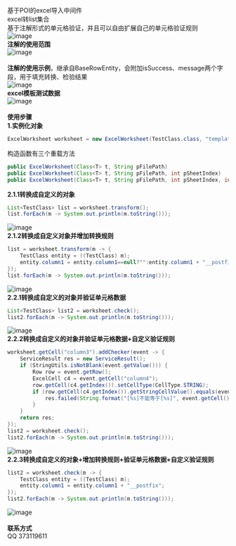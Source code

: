 基于POI的excel导入中间件<br>
excel转list集合<br>
基于注解形式的单元格验证，并且可以自由扩展自己的单元格验证规则<br>
![image](https://raw.githubusercontent.com/roytian1217/rt-excel/master/doc/p3.png)<br>
**注解的使用范围**<br>
![image](https://raw.githubusercontent.com/roytian1217/rt-excel/master/doc/p2.png)<br>
<br>
**注解的使用示例**，继承自BaseRowEntity，会附加isSuccess、message两个字段，用于填充转换、检验结果<br>
![image](https://raw.githubusercontent.com/roytian1217/rt-excel/master/doc/p4.png)<br>
**excel模板测试数据**<br>
![image](https://raw.githubusercontent.com/roytian1217/rt-excel/master/doc/p1.png)<br>
<br>
**使用步骤**<br>
**1.实例化对象**
```Java
ExcelWorksheet worksheet = new ExcelWorksheet(TestClass.class, "template.xls");
```
构造函数有三个重载方法
```Java
public ExcelWorksheet(Class<T> t, String pFilePath)
public ExcelWorksheet(Class<T> t, String pFilePath, int pSheetIndex)
public ExcelWorksheet(Class<T> t, String pFilePath, int pSheetIndex, int pTitleRowIndex)
```
**2.1.1转换成自定义的对象**
```Java
List<TestClass> list = worksheet.transform();
list.forEach(m -> System.out.println(m.toString()));
```
![image](https://raw.githubusercontent.com/roytian1217/rt-excel/master/doc/p5.png)<br>
**2.1.2转换成自定义对象并增加转换规则**
```Java
list = worksheet.transform(m -> {
	TestClass entity = ((TestClass) m);
	entity.column1 = entity.column1==null?"":entity.column1 + "__postfix";
});
list.forEach(m -> System.out.println(m.toString()));
```
![image](https://raw.githubusercontent.com/roytian1217/rt-excel/master/doc/p6.png)<br>
**2.2.1转换成自定义的对象并验证单元格数据**
```Java
List<TestClass> list2 = worksheet.check();
list2.forEach(m -> System.out.println(m.toString()));
```
![image](https://raw.githubusercontent.com/roytian1217/rt-excel/master/doc/p7.png)<br>
**2.2.2转换成自定义的对象并验证单元格数据+自定义验证规则**
```Java
worksheet.getCell("column3").addChecker(event -> {
	ServiceResult res = new ServiceResult();
	if (StringUtils.isNotBlank(event.getValue())) {
		Row row = event.getRow();
		ExcelCell c4 = event.getCell("column4");
		row.getCell(c4.getIndex()).setCellType(CellType.STRING);
		if (row.getCell(c4.getIndex()).getStringCellValue().equals(event.getValue())) {
			res.failed(String.format("[%s]不能等于[%s]", event.getCell().getTitle(),c4.getTitle()));
		}
	}
	return res;
});
list2 = worksheet.check();
list2.forEach(m -> System.out.println(m.toString()));
```
![image](https://raw.githubusercontent.com/roytian1217/rt-excel/master/doc/p8.png)<br>
**2.2.3转换成自定义的对象+增加转换规则+验证单元格数据+自定义验证规则**
```Java
list2 = worksheet.check(m -> {
	TestClass entity = ((TestClass) m);
	entity.column1 = entity.column1 + "__postfix";
});
list2.forEach(m -> System.out.println(m.toString()));
```
![image](https://raw.githubusercontent.com/roytian1217/rt-excel/master/doc/p9.png)<br>
<br>
**联系方式**<br>
QQ 373119611
